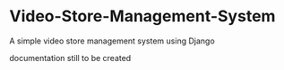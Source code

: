 # Video-Store-Management-System
A simple video store management system using Django 

documentation still to be created
